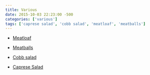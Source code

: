 ```yaml
---
title: Various
date: 2015-10-03 22:23:00 -500
categories: ['various']
tags: ['caprese salad', 'cobb salad', 'meatloaf', 'meatballs']
---
```


-   [Meatloaf](Meatloaf "wikilink")
-   [Meatballs](Meatballs "wikilink")
-   [Cobb salad](Cobb_salad "wikilink")
-   [Caprese Salad](Caprese_Salad "wikilink")
